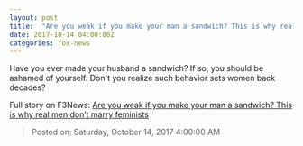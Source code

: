 ```yaml
---
layout: post
title:  "Are you weak if you make your man a sandwich? This is why real men don’t marry feminists"
date: 2017-10-14 04:00:00Z
categories: fox-news
---
```


Have you ever made your husband a sandwich? If so, you should be ashamed of yourself. Don't you realize such behavior sets women back decades?


Full story on F3News: [Are you weak if you make your man a sandwich? This is why real men don’t marry feminists](http://www.f3nws.com/n/txvKSB)

> Posted on: Saturday, October 14, 2017 4:00:00 AM
